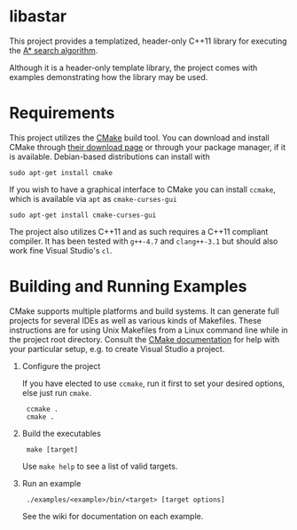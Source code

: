 # libastar

This project provides a templatized, header-only C++11 library for executing the [A\* search algorithm](http://en.wikipedia.org/wiki/A*_search_algorithm).

Although it is a header-only template library, the project comes with examples demonstrating how the library may be used.

# Requirements

This project utilizes the [CMake](http://cmake.org/) build tool. You can download and install CMake through [their download page](http://cmake.org/cmake/resources/software.html)
or through your package manager, if it is available. Debian-based distributions can install with

    sudo apt-get install cmake
    
If you wish to have a graphical interface to CMake you can install `ccmake`, which is available via `apt` as `cmake-curses-gui`

    sudo apt-get install cmake-curses-gui
    
The project also utilizes C++11 and as such requires a C++11 compliant compiler.
It has been tested with `g++-4.7` and `clang++-3.1` but should also work fine Visual Studio's `cl`.

# Building and Running Examples

CMake supports multiple platforms and build systems. It can generate full projects for several IDEs
as well as various kinds of Makefiles. These instructions are for using Unix Makefiles from a Linux command line
while in the project root directory. Consult the [CMake documentation](http://www.cmake.org/cmake/help/documentation.html)
for help with your particular setup, e.g. to create Visual Studio a project.

1. Configure the project

    If you have elected to use `ccmake`, run it first to set your desired options, else just run `cmake`.

        ccmake .
        cmake .

2. Build the executables

        make [target]

    Use `make help` to see a list of valid targets.

3. Run an example

        ./examples/<example>/bin/<target> [target options]

    See the wiki for documentation on each example.

